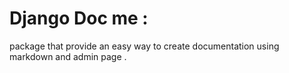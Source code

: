 # **Django Doc me :**



package that provide an easy way to create documentation  using markdown and admin page .